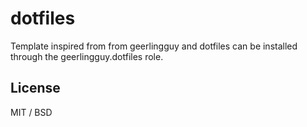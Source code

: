 # dotfiles

Template inspired from from geerlingguy and dotfiles can be installed through the geerlingguy.dotfiles role.

## License

MIT / BSD

